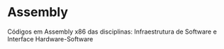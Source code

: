 # Assembly
Códigos em Assembly x86 das disciplinas: Infraestrutura de Software e Interface Hardware-Software
